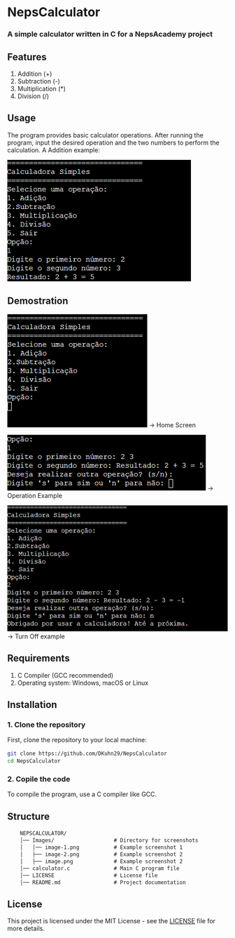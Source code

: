 # NepsCalculator
### A simple calculator written in C for a NepsAcademy project

## Features
1. Addition (+)
2. Subtraction (-)
3. Multiplication (*)
4. Division (/)

## Usage
The program provides basic calculator operations. After running the program, input the desired operation and the two numbers to perform the calculation.
A Addition example: 

![Example](Images/image-3.png)

## Demostration
![Example1](Images/image.png) -> Home Screen

![Example2](Images/image-1.png) -> Operation Example

![Example3](Images/image-2.png) -> Turn Off example


## Requirements
1. C Compiler (GCC recommended)
2. Operating system: Windows, macOS or Linux


## Installation
### 1. Clone the repository
First, clone the repository to your local machine:

```bash
git clone https://github.com/DKuhn29/NepsCalculator 
cd NepsCalculator
```
### 2. Copile the code
To compile the program, use a C compiler like GCC.

## Structure
```
    NEPSCALCULATOR/  
    │── Images/                   # Directory for screenshots
    │   │── image-1.png           # Example screenshot 1
    │   ├── image-2.png           # Example screenshot 2
    │   ├── image.png             # Example screenshot 2
    │── calculator.c              # Main C program file
    │── LICENSE                   # License file
    │── README.md                 # Project documentation
```

## License
This project is licensed under the MIT License - see the [LICENSE](LICENSE) file for more details.